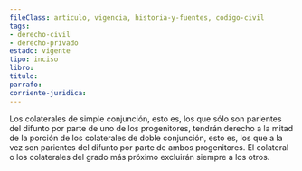 ```yaml
---
fileClass: articulo, vigencia, historia-y-fuentes, codigo-civil
tags:
- derecho-civil
- derecho-privado
estado: vigente
tipo: inciso
libro:
titulo:
parrafo:
corriente-juridica:
---
```

Los colaterales de simple conjunción, esto es, los que sólo son parientes del difunto por parte de uno de los progenitores, tendrán derecho a la mitad de la porción de los colaterales de doble conjunción, esto es, los que a la vez son parientes del difunto por parte de ambos progenitores. El colateral o los colaterales del grado más próximo excluirán siempre a los otros.